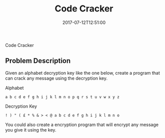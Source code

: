 ﻿---
title: "Code Cracker"
draft: false
date: "2017-07-12T12:51:00"

---

Code Cracker

## Problem Description

Given an alphabet decryption key like the one below, create a program that can crack
any message using the decryption key.

Alphabet

    a b c d e f g h i j k l m n o p q r s t u v w x y z

Decryption Key

    ! ) " ( £ * % & > < @ a b c d e f g h i j k l m n o  	

You could also create a encryption program that will encrypt any message
you give it using the key.
